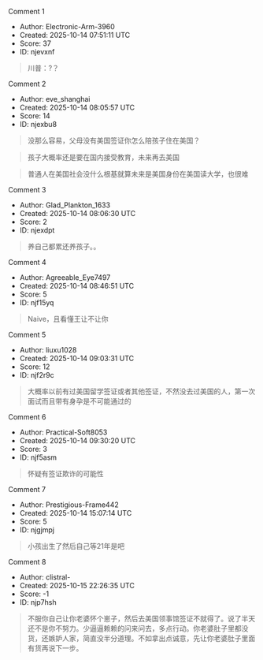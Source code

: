 Comment 1

- Author: Electronic-Arm-3960
- Created: 2025-10-14 07:51:11 UTC
- Score: 37
- ID: njevxnf

> 川普：?？

Comment 2

- Author: eve_shanghai
- Created: 2025-10-14 08:05:57 UTC
- Score: 14
- ID: njexbu8

> 没那么容易，父母没有美国签证你怎么陪孩子住在美国？

> 孩子大概率还是要在国内接受教育，未来再去美国

> 普通人在美国社会没什么根基就算未来是美国身份在美国读大学，也很难

Comment 3

- Author: Glad_Plankton_1633
- Created: 2025-10-14 08:06:30 UTC
- Score: 2
- ID: njexdpt

> 养自己都累还养孩子。。

Comment 4

- Author: Agreeable_Eye7497
- Created: 2025-10-14 08:46:51 UTC
- Score: 5
- ID: njf15yq

> Naive，且看懂王让不让你

Comment 5

- Author: liuxu1028
- Created: 2025-10-14 09:03:31 UTC
- Score: 12
- ID: njf2r9c

> 大概率以前有过美国留学签证或者其他签证，不然没去过美国的人，第一次面试而且带有身孕是不可能通过的

Comment 6

- Author: Practical-Soft8053
- Created: 2025-10-14 09:30:20 UTC
- Score: 3
- ID: njf5asm

> 怀疑有签证欺诈的可能性

Comment 7

- Author: Prestigious-Frame442
- Created: 2025-10-14 15:07:14 UTC
- Score: 5
- ID: njgjmpj

> 小孩出生了然后自己等21年是吧

Comment 8

- Author: clistral-
- Created: 2025-10-15 22:26:35 UTC
- Score: -1
- ID: njp7hsh

> 不服你自己让你老婆怀个崽子，然后去美国领事馆签证不就得了。说了半天还不是你不努力。少逼逼赖赖的问来问去，多点行动。你老婆肚子里都没货，还嫉妒人家，简直没半分道理。不如拿出点诚意，先让你老婆肚子里面有货再说下一步。
